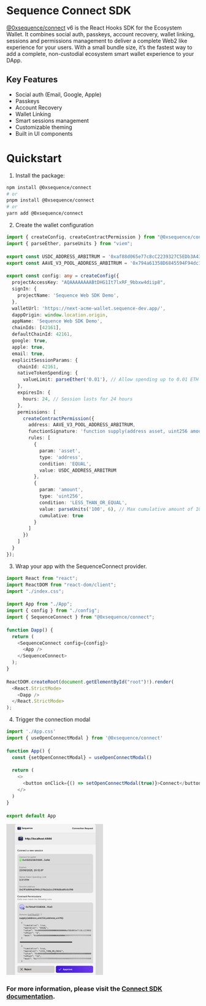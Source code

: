 
# Sequence Connect SDK

[@0xsequence/connect](https://www.npmjs.com/package/@0xsequence/connect/v/0.0.0-20250924112110) v6 is the React Hooks SDK for the Ecosystem Wallet. It combines social auth, passkeys, account recovery, wallet linking, sessions and permissions management to deliver a complete Web2 like experience for your users. With a small bundle size, it’s the fastest way to add a complete, non-custodial ecosystem smart wallet experience to your DApp.

## Key Features

- Social auth (Email, Google, Apple)
- Passkeys
- Account Recovery
- Wallet Linking
- Smart sessions management
- Customizable theming
- Built in UI components

# Quickstart

1. Install the package:
```bash
npm install @0xsequence/connect
# or
pnpm install @0xsequence/connect
# or
yarn add @0xsequence/connect
```

2. Create the wallet configuration

```typescript [config.ts]
import { createConfig, createContractPermission } from "@0xsequence/connect";
import { parseEther, parseUnits } from "viem";

export const USDC_ADDRESS_ARBITRUM = '0xaf88d065e77c8cC2239327C5EDb3A432268e5831'
export const AAVE_V3_POOL_ADDRESS_ARBITRUM = '0x794a61358D6845594F94dc1DB02A252b5b4814aD'

export const config: any = createConfig({
  projectAccessKey: "AQAAAAAAAABtDHG1It7lxRF_9bbxw4diip8",
  signIn: {
    projectName: 'Sequence Web SDK Demo',
  },
  walletUrl: 'https://next-acme-wallet.sequence-dev.app/',
  dappOrigin: window.location.origin,
  appName: 'Sequence Web SDK Demo',
  chainIds: [42161],
  defaultChainId: 42161,
  google: true,
  apple: true,
  email: true,
  explicitSessionParams: {
    chainId: 42161,
    nativeTokenSpending: {
      valueLimit: parseEther('0.01'), // Allow spending up to 0.01 ETH for gas fees
    },
    expiresIn: {
      hours: 24, // Session lasts for 24 hours
    },
    permissions: [
      createContractPermission({
        address: AAVE_V3_POOL_ADDRESS_ARBITRUM,
        functionSignature: 'function supply(address asset, uint256 amount, address onBehalfOf, uint16 referralCode)',
        rules: [
          {
            param: 'asset',
            type: 'address',
            condition: 'EQUAL',
            value: USDC_ADDRESS_ARBITRUM
          },
          {
            param: 'amount',
            type: 'uint256',
            condition: 'LESS_THAN_OR_EQUAL',
            value: parseUnits('100', 6), // Max cumulative amount of 100 USDC
            cumulative: true
          }
        ]
      })
    ]
  }
});
```

3. Wrap your app with the SequenceConnect provider.

```typescript [main.tsx]
import React from "react";
import ReactDOM from "react-dom/client";
import "./index.css";

import App from "./App";
import { config } from "./config";
import { SequenceConnect } from "@0xsequence/connect";

function Dapp() {
  return (
    <SequenceConnect config={config}>
      <App />
    </SequenceConnect>
  );
}

ReactDOM.createRoot(document.getElementById("root")!).render(
  <React.StrictMode>
    <Dapp />
  </React.StrictMode>
);
```

4. Trigger the connection modal

```typescript [App.tsx]
import './App.css'
import { useOpenConnectModal } from '@0xsequence/connect'

function App() {
  const {setOpenConnectModal} = useOpenConnectModal()
  
  return (
    <>
      <button onClick={() => setOpenConnectModal(true)}>Connect</button>
    </>
  )
}

export default App
```

<div align="center" style="width: 50%; height: 50%;">
  <img src="../../public/docs/connect-modal.png">
</div>

### For more information, please visit the [Connect SDK documentation](https://docs.sequence.xyz/sdk/web/wallet-sdk/ecosystem/getting-started).